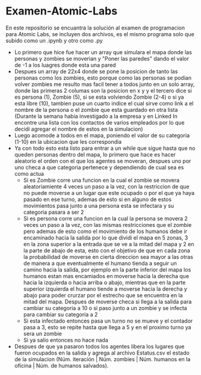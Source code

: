 # Examen-Atomic-Labs
En este repositorio se encuantra la solución al examen de programacion para Atomic Labs, se incluyen dos archivos, es el mismo programa solo que subido como un .ipynb y otro como .py 
- Lo primero que hice fue hacer un array que simulara el mapa donde las personas y zombies se moverian y "Poner las paredes" dando el valor de -1 a los luagres donde esta una pared
- Despues un array de 22x4 donde se pone la posicion de tanto las personas como los zombies, esto porque como las personas se podian volver zombies me resulto mas facil tener a todos junto en un solo array, donde las primeras 2 columas son la posicion en x y y el tercero dice si es persona (1), Zombie (5), si se esta volviendo Zombie (2-4) o si ya esta libre (10), tambien puse un cuarto indice el cual sirve como link a el nombre de la persona o el zombie que esta guardado en otra lista (Durante la semana habia investigado a la empresa y en Linked In encontre una lista con los contactos de varios empleados por lo que decidi agregar el nombre de estos en la simulacion)
- Luego acomode a todos en el mapa, poniendo el valor de su categoria (1-10) en la ubicacion que les correspondia
- Ya con todo esto esta listo para entrar a un while que sigue hasta que no queden personas dentro del mapa, lo primero que hace es hacer aleatorio el orden con el que los agentes se moveran, despues uno por uno checa a que categoria pertenece y dependiendo de cual sea es como actua
  - Si es Zombie corre una funcion en la cual el zombie se movera aleatoriamiente 4 veces un paso a la vez, con la restriccion de que no puede moverse a un lugar que este ocupado o por el que ya haya pasado en ese turno, ademas de esto si en alguno de estos movimientos pasa junto a una persona esta se infectara y su categoria pasara a ser 2
  - Si es persona corre una funcion en la cual la persona se movera 2 veces un paso a la vez, con las mismas restricciones que el zombie pero ademas de esto como el movimiento de los humanos debe ir encaminado hacia la salida por lo que dividi el mapa en 5 zonas, 3 en la zona superior a la entrada que se ve a la mitad del mapa y 2 en la parte de abajo de esta, esto con el objetivo de que en cada zona la probabilidad de moverse en cierta direccion sea mayor a las otras de manera a que eventualmente el humano tienda a seguir un camino hacia la salida, por ejemplo en la parte inferior del mapa los humanos estan mas encamiados en moverse hacia la derecha que hacia la izquierda o hacia arriba o abajo, mientras que en la parte superior izquierda el humano tiende a moverse hacia la derecha y abajo para poder crurzar por el estrecho que se encuentra en la mitad del mapa. Despues de moverse checa si llega a la salida para cambiar su categoria a 10 o si paso junto a un zombie y se infecta para cambiar su categoria a 2
  - Si esta infectado entonces pasa un turno no se mueve y el contador pasa a 3, esto se repite hasta que llega a 5 y en el proximo turno ya sera un zombie
  - Si ya salio entonces no hace nada
- Despues de que ya pasaron todos los agentes libera los lugares que fueron ocupados en la salida y agrega al archivo Estatus.csv el estado de la simulacion (Núm. iteración | Núm. zombies | Núm. humanos en la oficina | Núm. de humanos salvados). 
